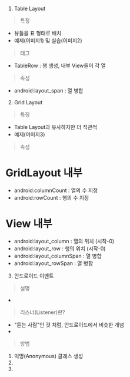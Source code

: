 
1. Table Layout

> 특징
 - 뷰들을 표 형태로 배치 
 - 예제(이미지1) 및 실습(이미지2) 
 
> 태그
 - TableRow : 행 생성, 내부 View들이 각 열

> 속성
 - android:layout_span : 열 병합

2. Grid Layout

> 특징
 - Table Layout과 유사하지만 더 직관적
 - 예제(이미지3)

> 속성
 # GridLayout 내부
  - android:columnCount : 열의 수 지정
  - android:rowCount : 행의 수 지정

 # View 내부
  - android:layout_column : 열의 위치 (시작-0)
  - android:layout_row : 행의 위치 (시작-0)
  - android:layout_columnSpan : 열 병합 
  - android:layout_rowSpan : 열 병합


3. 안드로이드 이벤트

> 설명
  - 

> 리스너(Listener)란?
  - "듣는 사람"인 것 처럼, 안드로이드에서 비슷한 개념
  - 

> 방법

 1) 익명(Anonymous) 클래스 생성
 2) 
 3) 
 



